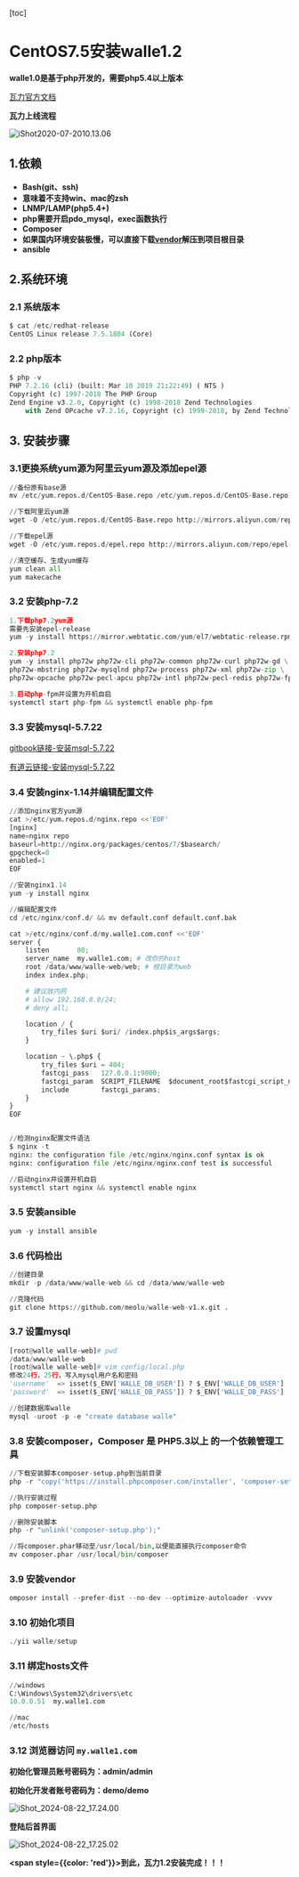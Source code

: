 [toc]



# CentOS7.5安装walle1.2

**walle1.0是基于php开发的，需要php5.4以上版本**

[瓦力官方文档](http://www.walle-web.io/docs/1/installation.html)



**瓦力上线流程**

![iShot2020-07-2010.13.06](https://raw.githubusercontent.com/pptfz/picgo-images/master/img/iShot2020-07-2010.13.06.png)





## 1.依赖

- **Bash(git、ssh)**
- **意味着不支持win、mac的zsh**
- **LNMP/LAMP(php5.4+)**
- **php需要开启pdo_mysql，exec函数执行**
- **Composer**
- **如果国内环境安装极慢，可以直接下载[vendor](http://pan.baidu.com/s/1c0wiuyc)解压到项目根目录**
- **ansible**



## 2.系统环境

### 2.1  系统版本

```python
$ cat /etc/redhat-release 
CentOS Linux release 7.5.1804 (Core) 
```



### 2.2 php版本

```python
$ php -v
PHP 7.2.16 (cli) (built: Mar 10 2019 21:22:49) ( NTS )
Copyright (c) 1997-2018 The PHP Group
Zend Engine v3.2.0, Copyright (c) 1998-2018 Zend Technologies
    with Zend OPcache v7.2.16, Copyright (c) 1999-2018, by Zend Technologies
```





## 3. 安装步骤

### 3.1更换系统yum源为阿里云yum源及添加epel源

```python
//备份原有base源
mv /etc/yum.repos.d/CentOS-Base.repo /etc/yum.repos.d/CentOS-Base.repo.backup

//下载阿里云yum源
wget -O /etc/yum.repos.d/CentOS-Base.repo http://mirrors.aliyun.com/repo/Centos-7.repo

//下载epel源
wget -O /etc/yum.repos.d/epel.repo http://mirrors.aliyun.com/repo/epel-7.repo

//清空缓存、生成yum缓存
yum clean all
yum makecache
```



### 3.2 安装php-7.2

```python
1.下载php7.2yum源
需要先安装epel-release
yum -y install https://mirror.webtatic.com/yum/el7/webtatic-release.rpm

2.安装php7.2
yum -y install php72w php72w-cli php72w-common php72w-curl php72w-gd \
php72w-mbstring php72w-mysqlnd php72w-process php72w-xml php72w-zip \
php72w-opcache php72w-pecl-apcu php72w-intl php72w-pecl-redis php72w-fpm 

3.启动php-fpm并设置为开机自启
systemctl start php-fpm && systemctl enable php-fpm
```



### 3.3 安装mysql-5.7.22

[gitbook链接-安装msql-5.7.22](https://gitbook.pptfz.top/db/mysql/mysql%E5%9F%BA%E7%A1%80/4.CentOS7.5%E4%BA%8C%E8%BF%9B%E5%88%B6%E5%AE%89%E8%A3%85MySQL-5.7.22.html)

[有道云链接-安装mysql-5.7.22](http://note.youdao.com/noteshare?id=797a38d0cd414fbd93dc6f4ab6f74ce3&sub=A4D89AF1BA6142F6B4A10620F4BB788D)



### 3.4 安装nginx-1.14并编辑配置文件

```python
//添加nginx官方yum源
cat >/etc/yum.repos.d/nginx.repo <<'EOF'
[nginx]
name=nginx repo
baseurl=http://nginx.org/packages/centos/7/$basearch/
gpgcheck=0
enabled=1
EOF

//安装nginx1.14
yum -y install nginx

//编辑配置文件
cd /etc/nginx/conf.d/ && mv default.conf default.conf.bak

cat >/etc/nginx/conf.d/my.walle1.com.conf <<'EOF'
server {
    listen       80;
    server_name  my.walle1.com; # 改你的host
    root /data/www/walle-web/web; # 根目录为web
    index index.php;

    # 建议放内网
    # allow 192.168.0.0/24;
    # deny all;

    location / {
        try_files $uri $uri/ /index.php$is_args$args;
    }

    location ~ \.php$ {
        try_files $uri = 404;
        fastcgi_pass   127.0.0.1:9000;
        fastcgi_param  SCRIPT_FILENAME  $document_root$fastcgi_script_name;
        include        fastcgi_params;
    }
}
EOF


//检测nginx配置文件语法
$ nginx -t
nginx: the configuration file /etc/nginx/nginx.conf syntax is ok
nginx: configuration file /etc/nginx/nginx.conf test is successful

//启动nginx并设置开机自启
systemctl start nginx && systemctl enable nginx
```



### 3.5 安装ansible

```python
yum -y install ansible
```



### 3.6 代码检出

```python
//创建目录
mkdir -p /data/www/walle-web && cd /data/www/walle-web 

//克隆代码
git clone https://github.com/meolu/walle-web-v1.x.git .
```



### 3.7 设置mysql

```python
[root@walle walle-web]# pwd
/data/www/walle-web
[root@walle walle-web]# vim config/local.php
修改24行，25行，写入mysql用户名和密码
'username'  => isset($_ENV['WALLE_DB_USER']) ? $_ENV['WALLE_DB_USER'] : 'root',
'password'  => isset($_ENV['WALLE_DB_PASS']) ? $_ENV['WALLE_DB_PASS'] : '123456',

//创建数据库walle
mysql -uroot -p -e "create database walle"
```



### 3.8 安装composer，Composer 是 PHP5.3以上 的一个依赖管理工具

```python
//下载安装脚本composer-setup.php到当前目录
php -r "copy('https://install.phpcomposer.com/installer', 'composer-setup.php');"

//执行安装过程
php composer-setup.php

//删除安装脚本
php -r "unlink('composer-setup.php');"

//将composer.phar移动至/usr/local/bin,以便能直接执行composer命令
mv composer.phar /usr/local/bin/composer
```



### 3.9 安装vendor

```python
omposer install --prefer-dist --no-dev --optimize-autoloader -vvvv
```



### 3.10 初始化项目

```python
./yii walle/setup
```



### 3.11 绑定hosts文件

```python
//windows
C:\Windows\System32\drivers\etc
10.0.0.51  my.walle1.com

//mac
/etc/hosts
```



### 3.12 浏览器访问 `my.walle1.com`

**初始化管理员账号密码为：admin/admin**

**初始化开发者账号密码为：demo/demo**

![iShot_2024-08-22_17.24.00](https://raw.githubusercontent.com/pptfz/picgo-images/master/img/iShot_2024-08-22_17.24.00.png)





**登陆后首界面**

![iShot_2024-08-22_17.25.02](https://raw.githubusercontent.com/pptfz/picgo-images/master/img/iShot_2024-08-22_17.25.02.png)





**<span style={{color: 'red'}}>到此，瓦力1.2安装完成！！！</span>**
